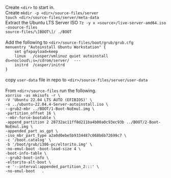 Create ```<dir>``` to start in.
<br>Create ```mkdir -p <dir>/source-files/server```
<br>```touch <dir>/source-files/server/meta-data```
<br>Extract the Ubuntu LTS Server ISO ```7z -y x <source>/live-server-amd64.iso -osource-files```
<br>```source-files/\[BOOT\]/ ./BOOT```
<br>
<br>Add the following to ```<dir>/source-files/boot/grub/grub.cfg```
<br>```menuentry "Autoinstall Ubuntu Workstation" {```
<br>```    set gfxpayload=keep```
<br>```    linux   /casper/vmlinuz quiet autoinstall ds=nocloud\;s=/cdrom/server/  ---```
<br>```    initrd  /casper/initrd```
<br>```}```
<br>
<br>copy ```user-data``` file in repo to ```<dir>/source-files/server/user-data```
<br>
<br>From ```<dir>/source-files``` run the following.
<br>```xorriso -as mkisofs -r \```
<br>```-V 'Ubuntu 22.04 LTS AUTO (EFIBIOS)' \```
<br>```-o ../ubuntu-22.04.4-Server-autoinstall.iso \```
<br>```--grub2-mbr ../BOOT/1-Boot-NoEmul.img \```
<br>```-partition_offset 16 \```
<br>```--mbr-force-bootable \```
<br>```-append_partition 2 28732ac11ff8d211ba4b00a0c93ec93b ../BOOT/2-Boot-NoEmul.img \```
<br>```-appended_part_as_gpt \```
<br>```-iso_mbr_part_type a2a0d0ebe5b9334487c068b6b72699c7 \```
<br>```-c '/boot.catalog' \```
<br>```-b '/boot/grub/i386-pc/eltorito.img' \```
<br>```-no-emul-boot -boot-load-size 4 \```
<br>```-boot-info-table \```
<br>```--grub2-boot-info \```
<br>```-eltorito-alt-boot \```
<br>```-e '--interval:appended_partition_2:::' \```
<br>```-no-emul-boot   .```
